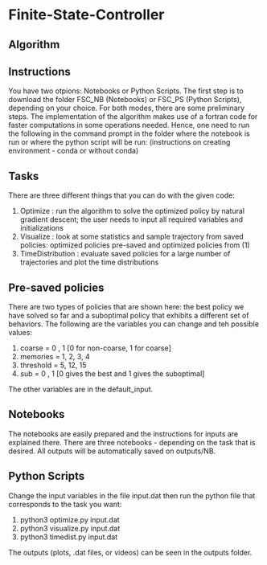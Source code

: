 # Finite-State-Controller
## Algorithm
## Instructions
You have two otpions: Notebooks or Python Scripts. The first step is to download the folder FSC_NB (Notebooks) or FSC_PS (Python Scripts), depending on your choice. For both modes, there are some preliminary steps. The implementation of the algorithm makes use of a fortran code for faster computations in some operations needed. Hence, one need to run the following in the command prompt in the folder where the notebook is run or where the python script will be run:
(instructions on creating environment - conda or without conda)
## Tasks
There are three different things that you can do with the given code:
1. Optimize : run the algorithm to solve the optimized policy by natural gradient descent; the user needs to input all required variables and initializations
2. Visualize : look at some statistics and sample trajectory from saved policies: optimized policies pre-saved and optimized policies from (1) 
3. TimeDistribution : evaluate saved policies for a large number of trajectories and plot the time distributions

## Pre-saved policies
There are two types of policies that are shown here: the best policy we have solved so far and a suboptimal policy that exhibits a different set of behaviors. The following are the variables you can change and teh possible values: 
1. coarse = 0 , 1 [0 for non-coarse, 1 for coarse]
2. memories = 1, 2, 3, 4 
3. threshold = 5, 12, 15 
4. sub = 0 , 1 [0 gives the best and 1 gives the suboptimal] 

The other variables are in the default_input.

## Notebooks
The notebooks are easily prepared and the instructions for inputs are explained there. There are three notebooks - depending on the task that is desired. All outputs will be automatically saved on outputs/NB.

## Python Scripts
Change the input variables in the file input.dat then run the python file that corresponds to the task you want:
1. python3 optimize.py input.dat
2. python3 visualize.py input.dat
3. python3 timedist.py input.dat

The outputs (plots, .dat files, or videos) can be seen in the outputs folder.
